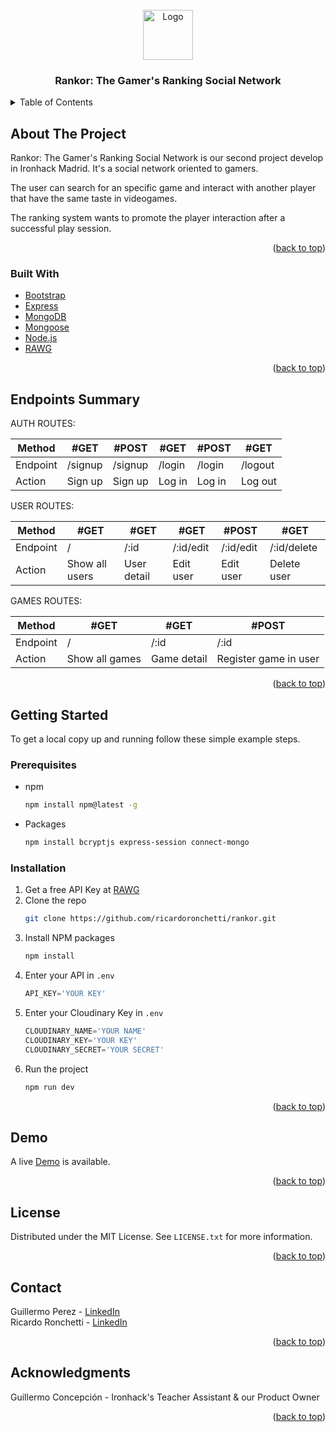 <div id="top"></div>
<!-- PROJECT LOGO -->
<br />
<div align="center">
    <img src="https://i.imgur.com/O26rFw6.png" alt="Logo" width="80" height="80">
  <h3 align="center">Rankor: The Gamer's Ranking Social Network</h3>
</div>



<!-- TABLE OF CONTENTS -->
<details>
  <summary>Table of Contents</summary>
  <ol>
    <li>
      <a href="#about-the-project">About The Project</a>
      <ul>
        <li><a href="#built-with">Built With</a></li>
      </ul>
    </li>
    <li>
      <a href="#getting-started">Getting Started</a>
      <ul>
        <li><a href="#prerequisites">Prerequisites</a></li>
        <li><a href="#installation">Installation</a></li>
      </ul>
    </li>
    <li><a href="#authors">Authors</a></li>
    <li><a href="#demo">Demo</a></li>
    <li><a href="#license">License</a></li>
    <li><a href="#acknowledgments">Acknowledgments</a></li>
  </ol>
</details>



<!-- ABOUT THE PROJECT -->
## About The Project

Rankor: The Gamer's Ranking Social Network is our second project develop in Ironhack Madrid. It's a social network oriented to gamers.

The user can search for an specific game and interact with another player that have the same taste in videogames.

The ranking system wants to promote the player interaction after a successful play session.

<p align="right">(<a href="#top">back to top</a>)</p>



### Built With

* [Bootstrap](https://getbootstrap.com)
* [Express](https://expressjs.com)
* [MongoDB](https://www.mongodb.com)
* [Mongoose](https://mongoosejs.com)
* [Node.js](https://nodejs.org)
* [RAWG](https://rawg.io)

<p align="right">(<a href="#top">back to top</a>)</p>



<!-- ENDPOINTS -->
## Endpoints Summary
AUTH ROUTES:

| Method   | #GET    | #POST   | #GET   | #POST  | #GET    |
| -------- | ------- | ------- | ------ | ------ | ------- |
| Endpoint | /signup | /signup | /login | /login | /logout |
| Action   | Sign up | Sign up | Log in | Log in | Log out |

USER ROUTES:

| Method   | #GET           | #GET        | #GET      | #POST     | #GET        |
| -------- | -------------- | ----------- | ----------| --------- | ----------- |
| Endpoint | /              | /:id        | /:id/edit | /:id/edit | /:id/delete |
| Action   | Show all users | User detail | Edit user | Edit user | Delete user |

GAMES ROUTES:

| Method   | #GET           | #GET        | #POST                 |
| -------- | -------------- | ----------- | --------------------- |
| Endpoint | /              | /:id        | /:id                  |
| Action   | Show all games | Game detail | Register game in user |

<p align="right">(<a href="#top">back to top</a>)</p>



<!-- GETTING STARTED -->
## Getting Started

To get a local copy up and running follow these simple example steps.

### Prerequisites

* npm
  ```sh
  npm install npm@latest -g
  ```

* Packages
  ```sh
  npm install bcryptjs express-session connect-mongo
  ```

### Installation

1. Get a free API Key at [RAWG](http://rawg.io)
2. Clone the repo
   ```sh
   git clone https://github.com/ricardoronchetti/rankor.git
   ```
3. Install NPM packages
   ```sh
   npm install
   ```
4. Enter your API in `.env`
   ```js
   API_KEY='YOUR KEY'
   ```
5. Enter your Cloudinary Key in `.env`
   ```js
   CLOUDINARY_NAME='YOUR NAME'
   CLOUDINARY_KEY='YOUR KEY'
   CLOUDINARY_SECRET='YOUR SECRET'
   ```   
6. Run the project
   ```js
   npm run dev
   ```

<p align="right">(<a href="#top">back to top</a>)</p>



<!-- DEMO -->
## Demo

A live [Demo](https://ironrankor.herokuapp.com/) is available.

<p align="right">(<a href="#top">back to top</a>)</p>


<!-- LICENSE -->
## License

Distributed under the MIT License. See `LICENSE.txt` for more information.

<p align="right">(<a href="#top">back to top</a>)</p>


<!-- CONTACT -->
## Contact

Guillermo Perez - [LinkedIn](https://linkedin.com/in/guillermo-perez-fuentes)<br />
Ricardo Ronchetti - [LinkedIn](https://linkedin.com/in/ricardoronchetti)

<p align="right">(<a href="#top">back to top</a>)</p>



<!-- ACKNOWLEDGMENTS -->
## Acknowledgments

Guillermo Concepción - Ironhack's Teacher Assistant & our Product Owner

<p align="right">(<a href="#top">back to top</a>)</p>